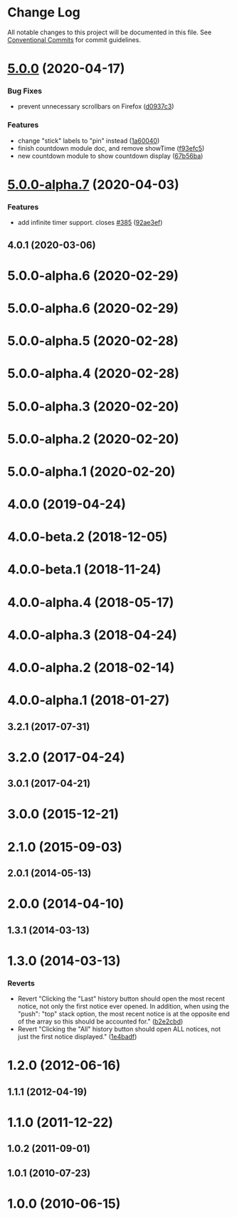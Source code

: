 # Change Log

All notable changes to this project will be documented in this file.
See [Conventional Commits](https://conventionalcommits.org) for commit guidelines.

# [5.0.0](https://github.com/sciactive/pnotify/compare/v5.0.0-alpha.7...v5.0.0) (2020-04-17)


### Bug Fixes

* prevent unnecessary scrollbars on Firefox ([d0937c3](https://github.com/sciactive/pnotify/commit/d0937c329e62cfd786ceb451635aeacf05adf2cb))


### Features

* change "stick" labels to "pin" instead ([1a60040](https://github.com/sciactive/pnotify/commit/1a60040cec4e84f71e004a04a9959b2a4045b225))
* finish countdown module doc, and remove showTime ([f93efc5](https://github.com/sciactive/pnotify/commit/f93efc5872bc475ce5b0949955c799b4a1f21c71))
* new countdown module to show countdown display ([67b56ba](https://github.com/sciactive/pnotify/commit/67b56ba92bc171aaf74933d18c89cd26f94fc124))





# [5.0.0-alpha.7](https://github.com/sciactive/pnotify/compare/v5.0.0-alpha.6...v5.0.0-alpha.7) (2020-04-03)


### Features

* add infinite timer support. closes [#385](https://github.com/sciactive/pnotify/issues/385) ([92ae3ef](https://github.com/sciactive/pnotify/commit/92ae3efeb48af2a68ff0dca8e3ce8a2afde4b0b7))



## 4.0.1 (2020-03-06)



# 5.0.0-alpha.6 (2020-02-29)





# 5.0.0-alpha.6 (2020-02-29)



# 5.0.0-alpha.5 (2020-02-28)



# 5.0.0-alpha.4 (2020-02-28)



# 5.0.0-alpha.3 (2020-02-20)



# 5.0.0-alpha.2 (2020-02-20)



# 5.0.0-alpha.1 (2020-02-20)



# 4.0.0 (2019-04-24)



# 4.0.0-beta.2 (2018-12-05)



# 4.0.0-beta.1 (2018-11-24)



# 4.0.0-alpha.4 (2018-05-17)



# 4.0.0-alpha.3 (2018-04-24)



# 4.0.0-alpha.2 (2018-02-14)



# 4.0.0-alpha.1 (2018-01-27)



## 3.2.1 (2017-07-31)



# 3.2.0 (2017-04-24)



## 3.0.1 (2017-04-21)



# 3.0.0 (2015-12-21)



# 2.1.0 (2015-09-03)



## 2.0.1 (2014-05-13)



# 2.0.0 (2014-04-10)



## 1.3.1 (2014-03-13)



# 1.3.0 (2014-03-13)


### Reverts

* Revert "Clicking the "Last" history button should open the most recent notice, not only the first notice ever opened. In addition, when using the "push": "top" stack option, the most recent notice is at the opposite end of the array so this should be accounted for." ([b2e2cbd](https://github.com/sciactive/pnotify/commit/b2e2cbd2b772ba16cb2066fb41b5f03f02caa0f7))
* Revert "Clicking the "All" history button should open ALL notices, not just the first notice displayed." ([1e4badf](https://github.com/sciactive/pnotify/commit/1e4badfd65c0a5d5638a2ea8f73de1057e3c3ca5))



# 1.2.0 (2012-06-16)



## 1.1.1 (2012-04-19)



# 1.1.0 (2011-12-22)



## 1.0.2 (2011-09-01)



## 1.0.1 (2010-07-23)



# 1.0.0 (2010-06-15)
